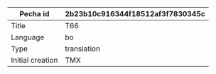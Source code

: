 |Pecha id | 2b23b10c916344f18512af3f7830345c
| --- | --- 
|Title | T66 
|Language | bo
|Type | translation
|Initial creation | TMX